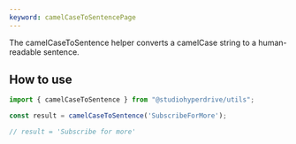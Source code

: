 ```yaml
---
keyword: camelCaseToSentencePage
---
```


The camelCaseToSentence helper converts a camelCase string to a human-readable sentence.

## How to use

```typescript
import { camelCaseToSentence } from "@studiohyperdrive/utils";

const result = camelCaseToSentence('SubscribeForMore');

// result = 'Subscribe for more'
```
